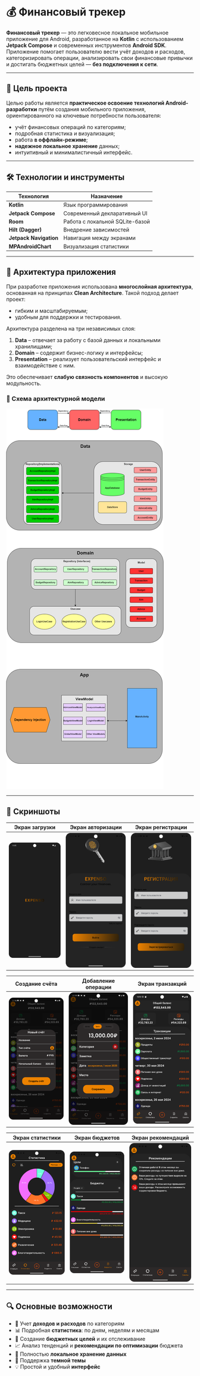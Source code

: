 # 💰 Финансовый трекер

**Финансовый трекер** — это легковесное локальное мобильное приложение для Android, разработанное на **Kotlin** с использованием **Jetpack Compose** и современных инструментов **Android SDK**. Приложение помогает пользователю вести учёт доходов и расходов, категоризировать операции, анализировать свои финансовые привычки и достигать бюджетных целей — **без подключения к сети**.

---

## 🎯 Цель проекта

Целью работы является **практическое освоение технологий Android-разработки** путём создания мобильного приложения, ориентированного на ключевые потребности пользователя:

- учёт финансовых операций по категориям;
- подробная статистика и визуализация;
- работа **в оффлайн-режиме**;
- **надежное локальное хранение** данных;
- интуитивный и минималистичный интерфейс.

---

## 🛠️ Технологии и инструменты

| Технология | Назначение |
|-----------|------------|
| **Kotlin** | Язык программирования |
| **Jetpack Compose** | Современный декларативный UI |
| **Room** | Работа с локальной SQLite-базой |
| **Hilt (Dagger)** | Внедрение зависимостей |
| **Jetpack Navigation** | Навигация между экранами |
| **MPAndroidChart** | Визуализация статистики |

---

## 🧱 Архитектура приложения

При разработке приложения использована **многослойная архитектура**, основанная на принципах **Clean Architecture**. Такой подход делает проект:

- гибким и масштабируемым;
- удобным для поддержки и тестирования.

Архитектура разделена на три независимых слоя:

1. **Data** – отвечает за работу с базой данных и локальными хранилищами; 
2. **Domain** – содержит бизнес-логику и интерфейсы;
3. **Presentation** – реализует пользовательский интерфейс и взаимодействие с ним.  

Это обеспечивает **слабую связность компонентов** и высокую модульность.

### 📌 Схема архитектурной модели

![Архитектура приложения](screenshots/architecture.png)

---

## 📱 Скриншоты

| Экран загрузки | Экран авторизации | Экран регистрации |
|----------------|-------------------|-------------------|
| ![Splash](screenshots/splash_screen.png) | ![Authentication](screenshots/auth_screen.png) | ![Registration](screenshots/registration_screen.png) |


| Создание счёта | Добавление операции | Экран транзакций |
|----------------|---------------------|------------------|
| ![Account](screenshots/account_screen.png) | ![Add](screenshots/menu_screen.png) | ![Transactions](screenshots/transactions_screen.png) |


| Экран статистики | Экран бюджетов | Экран рекомендаций |
|------------------|----------------|--------------------|
| ![Stats](screenshots/analysis_screen.png) | ![Budgets](screenshots/budgets_screen.png) | ![Recomendations](screenshots/recomendations_screen.png) |

---

## 🔍 Основные возможности

- 📌 Учет **доходов и расходов** по категориям  
- 📊 Подробная **статистика**: по дням, неделям и месяцам  
- 🎯 Создание **бюджетных целей** и их отслеживание  
- 📈 Анализ тенденций и **рекомендации по оптимизации** бюджета  
- 🔐 Полностью **локальное хранение данных**  
- 🌙 Поддержка **темной темы**  
- 💡 Простой и удобный **интерфейс**
